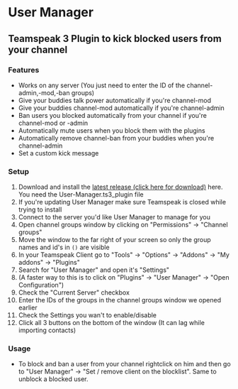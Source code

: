 # User Manager

## Teamspeak 3 Plugin to kick blocked users from your channel

### Features
- Works on any server (You just need to enter the ID of the channel-admin,-mod,-ban groups)
- Give your buddies talk power automatically if you're channel-mod
- Give your buddies channel-mod automatically if you're channel-admin
- Ban users you blocked automatically from your channel if you're channel-mod or -admin
- Automatically mute users when you block them with the plugins
- Automatically remove channel-ban from your buddies when you're channel-admin
- Set a custom kick message

### Setup
1. Download and install the [latest release (click here for download)](https://github.com/alex720/user-manager/releases/latest) here. You need the User-Manager.ts3_plugin file
2. If you're updating User Manager make sure Teamspeak is closed while trying to install
3. Connect to the server you'd like User Manager to manage for you
4. Open channel groups window by clicking on "Permissions" -> "Channel groups"
5. Move the window to the far right of your screen so only the group names and id's in `()` are visible
6. In your Teamspeak Client go to "Tools" -> "Options" -> "Addons" -> "My addons" -> "Plugins"
7. Search for "User Manager" and open it's "Settings"
8. (A faster way to this is to click on "Plugins" -> "User Manager" -> "Open Configuration")
9. Check the "Current Server" checkbox
10. Enter the IDs of the groups in the channel groups window we opened earlier
11. Check the Settings you wan't to enable/disable
12. Click all 3 buttons on the bottom of the window (It can lag while importing contacts)

### Usage
- To block and ban a user from your channel rightclick on him and then go to "User Manager" -> "Set / remove client on the blocklist". Same to unblock a blocked user.
